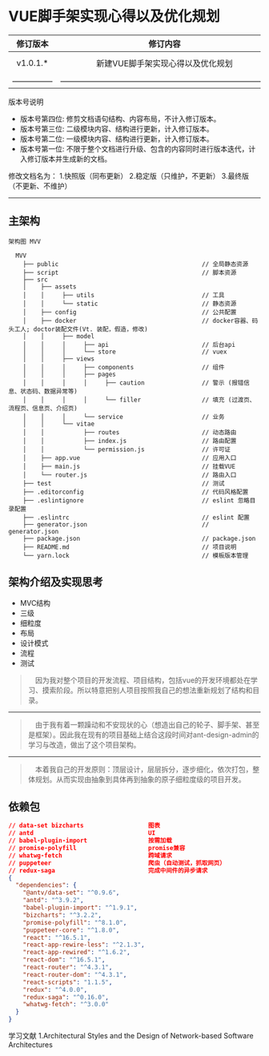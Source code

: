# VUE脚手架实现心得以及优化规划

| 修订版本 | 修订内容  | 修订人员 | 文档类型 | 修订日期 |
| :-----: |  :-----:  | :-----: | :-----: | :-----: |
|  v1.0.1.* | 新建VUE脚手架实现心得以及优化规划 | sid | -- | 2018-12-04 |
| ————— | —————————————————————————— | ————— | ————— | —————— |

版本号说明

* 版本号第四位: 修剪文档语句结构、内容布局，不计入修订版本。
* 版本号第三位: 二级模块内容、结构进行更新，计入修订版本。
* 版本号第二位: 一级模块内容、结构进行更新，计入修订版本。
* 版本号第一位: 不限于整个文档进行升级、包含的内容同时进行版本迭代，计入修订版本并生成新的文档。

修改文档名为：
1.快照版（同布更新）
2.稳定版（只维护，不更新）
3.最终版（不更新、不维护）

---

## 主架构

```utf-8
架构图 MVV

  MVV
    ├── public                                        // 全局静态资源
    ├── script                                        // 脚本资源
    ├── src
    │    ├── assets
    │    │     ├── utils                              // 工具
    │    │     └── static                             // 静态资源
    │    ├── config                                   // 公共配置
    │    ├── docker                                   // docker容器、码头工人; doctor装配文件(Vt. 装配，假造，修改)
    │    │     ├── model
    │    │     │     ├── api                          // 后台api
    │    │     │     └── store                        // vuex
    │    │     ├── views
    │    │     │     ├── components                   // 组件
    │    │     │     ├── pages
    │    │     │     │     ├── caution                // 警示 (报错信息、状态码、数据异常等)
    │    │     │     │     └── filler                 // 填充 (过渡页、流程页、信息页、介绍页)
    │    │     │     └── service                      // 业务
    │    │     └── vitae
    │    │           ├── routes                       // 动态路由
    │    │           ├── index.js                     // 路由配置
    │    │           └── permission.js                // 许可证
    │    ├── app.vue                                  // 应用入口
    │    ├── main.js                                  // 挂载VUE
    │    └── router.js                                // 路由入口
    ├── test                                          // 测试
    ├── .editorconfig                                 // 代码风格配置
    ├── .eslintignore                                 // eslint 忽略目录配置
    ├── .eslintrc                                     // eslint 配置
    ├── generator.json                                // generator.json
    ├── package.json                                  // package.json
    ├── README.md                                     // 项目说明
    └── yarn.lock                                     // 模板版本管理
```

## 架构介绍及实现思考

* MVC结构
* 三级
* 细粒度
* 布局
* 设计模式
* 流程
* 测试

>&emsp;因为我对整个项目的开发流程、项目结构，包括vue的开发环境都处在学习、摸索阶段。所以特意把别人项目按照我自己的想法重新规划了结构和目录。
---
>&emsp;由于我有着一颗躁动和不安现状的心（想造出自己的轮子、脚手架、甚至是框架）。因此我在现有的项目基础上结合这段时间对ant-design-admin的学习与改造，做出了这个项目架构。
---
>&emsp;本着我自己的开发原则：顶层设计，层层拆分，逐步细化，依次打包，整体规划。从而实现由抽象到具体再到抽象的原子细粒度级的项目开发。

## 依赖包

```JSON
// data-set bizcharts                  图表
// antd                                UI
// babel-plugin-import                 按需加载
// promise-polyfill                    promise兼容
// whatwg-fetch                        跨域请求
// puppeteer                           爬虫（自动测试，抓取网页）
// redux-saga                          完成中间件的异步请求
{
  "dependencies": {
    "@antv/data-set": "^0.9.6",
    "antd": "^3.9.2",
    "babel-plugin-import": "^1.9.1",
    "bizcharts": "^3.2.2",
    "promise-polyfill": "^8.1.0",
    "puppeteer-core": "^1.8.0",
    "react": "^16.5.1",
    "react-app-rewire-less": "^2.1.3",
    "react-app-rewired": "^1.6.2",
    "react-dom": "^16.5.1",
    "react-router": "^4.3.1",
    "react-router-dom": "^4.3.1",
    "react-scripts": "1.1.5",
    "redux": "^4.0.0",
    "redux-saga": "^0.16.0",
    "whatwg-fetch": "^3.0.0"
  }
}
```

学习文献
1.Architectural Styles and the Design of Network-based Software Architectures
